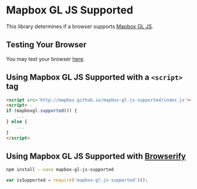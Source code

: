 # Mapbox GL JS Supported

This library determines if a browser supports [Mapbox GL JS](http://github.com/mapbox/mapbox-gl-js).

## Testing Your Browser

You may test your browser [here](http://mapbox.github.io/mapbox-gl-js-supported).

## Using Mapbox GL JS Supported with a `<script>` tag

```html
<script src='http://mapbox.github.io/mapbox-gl-js-supported/index.js'></script>
<script>
if (mapboxgl.supported()) {
    ...
} else {
    ...
}
</script>
```

## Using Mapbox GL JS Supported with [Browserify](http://browserify.org/)

```bash
npm install --save mapbox-gl-js-supported
```

```js
var isSupported = require('mapbox-gl-js-supported')();
```
